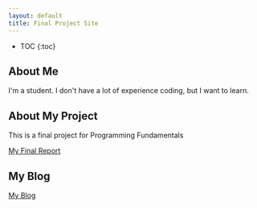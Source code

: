 ```yaml
---
layout: default
title: Final Project Site
---
```


* TOC
{:toc}

## About Me

I'm a student. I don't have a lot of experience coding, but I want to learn.

## About My Project

This is a final project for Programming Fundamentals

[My Final Report](files/finalreport.pdf)

## My Blog

[My Blog](blog.html)
